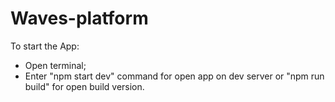 # Waves-platform

To start the App:

* Open terminal;
* Enter "npm start dev" command for open app on dev server or "npm run build" for open build version.
